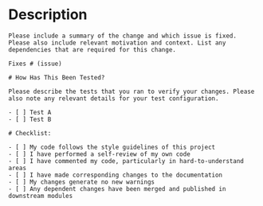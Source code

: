 # Description

    Please include a summary of the change and which issue is fixed. Please also include relevant motivation and context. List any dependencies that are required for this change.

    Fixes # (issue)

    # How Has This Been Tested?

    Please describe the tests that you ran to verify your changes. Please also note any relevant details for your test configuration.

    - [ ] Test A
    - [ ] Test B

    # Checklist:

    - [ ] My code follows the style guidelines of this project
    - [ ] I have performed a self-review of my own code
    - [ ] I have commented my code, particularly in hard-to-understand areas
    - [ ] I have made corresponding changes to the documentation
    - [ ] My changes generate no new warnings
    - [ ] Any dependent changes have been merged and published in downstream modules